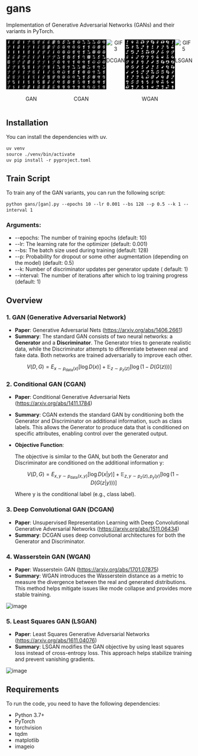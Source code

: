 # gans

Implementation of Generative Adversarial Networks (GANs) and their variants in PyTorch.

<div style="display: flex; justify-content: space-around;">

  <div style="text-align: center;">
    <img src="./assets/gan.gif" alt="GIF 1" width="150">
    <p>GAN</p>
  </div>

  <div style="text-align: center;">
    <img src="./assets/cgan.gif" alt="GIF 2" width="150">
    <p>CGAN</p>
  </div>

  <div style="text-align: center;">
    <img src="./assets/dcgan.gif" alt="GIF 3" width="150">
    <p>DCGAN</p>
  </div>

  <div style="text-align: center;">
    <img src="./assets/wgan.gif" alt="GIF 4" width="150">
    <p>WGAN</p>
  </div>

  <div style="text-align: center;">
    <img src="./assets/lsgan.gif" alt="GIF 5" width="150">
    <p>LSGAN</p>
  </div>

</div>

## Installation

You can install the dependencies with uv.

```
uv venv
source ./venv/bin/activate
uv pip install -r pyproject.toml
```

## Train Script

To train any of the GAN variants, you can run the following script:

```
python gans/[gan].py --epochs 10 --lr 0.001 --bs 128 --p 0.5 --k 1 --interval 1
```

### Arguments:

- --epochs: The number of training epochs (default: 10)
- --lr: The learning rate for the optimizer (default: 0.001)
- --bs: The batch size used during training (default: 128)
- --p: Probability for dropout or some other augmentation (depending on the model) (default: 0.5)
- --k: Number of discriminator updates per generator update ( default: 1)
- --interval: The number of iterations after which to log training progress (default: 1)

## Overview

### 1. GAN (Generative Adversarial Network)

- **Paper**: Generative Adversarial Nets (https://arxiv.org/abs/1406.2661)
- **Summary**: The standard GAN consists of two neural networks: a **Generator** and a **Discriminator**. The Generator tries to generate realistic data, while the Discriminator attempts to differentiate between real and fake data. Both networks are trained adversarially to improve each other.

$$V(D, G) = E_{x \sim p_{\text{data}}(x)} \left[ \log D(x) \right] + \mathbb{E}_{z \sim p_z(z)} \left[ \log(1 - D(G(z))) \right]$$

### 2. Conditional GAN (CGAN)

- **Paper**: Conditional Generative Adversarial Nets (https://arxiv.org/abs/1411.1784)
- **Summary**: CGAN extends the standard GAN by conditioning both the Generator and Discriminator on additional information, such as class labels. This allows the Generator to produce data that is conditioned on specific attributes, enabling control over the generated output.

- **Objective Function**:

  The objective is similar to the GAN, but both the Generator and Discriminator are conditioned on the additional information y:

  $$V(D, G) = E_{x, y \sim p_{\text{data}}(x, y)} \left[ \log D(x|y) \right] + \mathbb{E}_{z, y \sim p_z(z), p_y(y)} \left[ \log(1 - D(G(z|y))) \right]$$

  Where y is the conditional label (e.g., class label).

### 3. Deep Convolutional GAN (DCGAN)

- **Paper**: Unsupervised Representation Learning with Deep Convolutional Generative Adversarial Networks (https://arxiv.org/abs/1511.06434)
- **Summary**: DCGAN uses deep convolutional architectures for both the Generator and Discriminator.

### 4. Wasserstein GAN (WGAN)

- **Paper**: Wasserstein GAN (https://arxiv.org/abs/1701.07875)
- **Summary**: WGAN introduces the Wasserstein distance as a metric to measure the divergence between the real and generated distributions. This method helps mitigate issues like mode collapse and provides more stable training.

![image](https://miro.medium.com/v2/resize:fit:1400/1*Yfa9bZL0d4NHaU1mHbGzjw.jpeg)

### 5. Least Squares GAN (LSGAN)

- **Paper**: Least Squares Generative Adversarial Networks (https://arxiv.org/abs/1611.04076)
- **Summary**: LSGAN modifies the GAN objective by using least squares loss instead of cross-entropy loss. This approach helps stabilize training and prevent vanishing gradients.

![image](https://miro.medium.com/v2/resize:fit:1400/1*nqOPfR5AV-1jLPmQ98WPLQ.png)

## Requirements

To run the code, you need to have the following dependencies:

- Python 3.7+
- PyTorch
- torchvision
- tqdm
- matplotlib
- imageio

